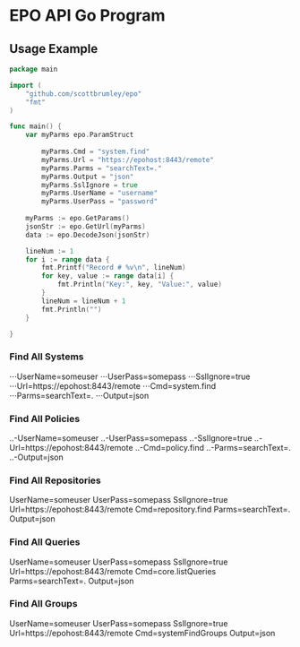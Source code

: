 # EPO API Go Program

## Usage Example
```Go
package main

import (
	"github.com/scottbrumley/epo"
	"fmt"
)

func main() {
	var myParms epo.ParamStruct
    	
    	myParms.Cmd = "system.find"
    	myParms.Url = "https://epohost:8443/remote"
    	myParms.Parms = "searchText=."
    	myParms.Output = "json"
    	myParms.SslIgnore = true
    	myParms.UserName = "username"
    	myParms.UserPass = "password"
	
	myParms := epo.GetParams()
	jsonStr := epo.GetUrl(myParms)
	data := epo.DecodeJson(jsonStr)

	lineNum := 1
	for i := range data {
		fmt.Printf("Record # %v\n", lineNum)
		for key, value := range data[i] {
			fmt.Println("Key:", key, "Value:", value)
		}
		lineNum = lineNum + 1
		fmt.Println("")
	}

}

```

### Find All Systems
⋅⋅⋅UserName=someuser 
⋅⋅⋅UserPass=somepass 
⋅⋅⋅SslIgnore=true 
⋅⋅⋅Url=https://epohost:8443/remote 
⋅⋅⋅Cmd=system.find 
⋅⋅⋅Parms=searchText=. 
⋅⋅⋅Output=json

### Find All Policies
..-UserName=someuser 
..-UserPass=somepass 
..-SslIgnore=true 
..-Url=https://epohost:8443/remote 
..-Cmd=policy.find 
..-Parms=searchText=. 
..-Output=json

### Find All Repositories
UserName=someuser 
UserPass=somepass 
SslIgnore=true 
Url=https://epohost:8443/remote 
Cmd=repository.find 
Parms=searchText=. 
Output=json


### Find All Queries
UserName=someuser 
UserPass=somepass 
SslIgnore=true 
Url=https://epohost:8443/remote 
Cmd=core.listQueries
Parms=searchText=. 
Output=json

### Find All Groups
UserName=someuser 
UserPass=somepass 
SslIgnore=true 
Url=https://epohost:8443/remote 
Cmd=systemFindGroups
Output=json